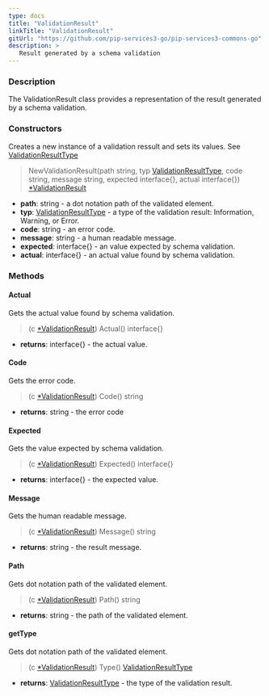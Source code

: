 ```yaml
---
type: docs
title: "ValidationResult"
linkTitle: "ValidationResult"
gitUrl: "https://github.com/pip-services3-go/pip-services3-commons-go"
description: >
   Result generated by a schema validation
---
```


### Description

The ValidationResult class provides a representation of the result generated by a schema validation.

### Constructors
Creates a new instance of a validation ressult and sets its values.
See [ValidationResultType](../validation_result_type)

> NewValidationResult(path string, typ [ValidationResultType](../validation_result_type), code string, message string, expected interface{}, actual interface{}) [*ValidationResult]()

- **path**: string - a dot notation path of the validated element.
- **typ**: [ValidationResultType](../validation_result_type) - a type of the validation result: Information, Warning, or Error.
- **code**: string - an error code.
- **message**: string - a human readable message.
- **expected**: interface{} - an value expected by schema validation.
- **actual**: interface{} - an actual value found by schema validation.


### Methods

#### Actual
Gets the actual value found by schema validation.

> (c [*ValidationResult]()) Actual() interface{}

- **returns**: interface{} - the actual value.


#### Code
Gets the error code.

> (c [*ValidationResult]()) Code() string

- **returns**: string - the error code


#### Expected
Gets the value expected by schema validation.

> (c [*ValidationResult]()) Expected() interface{}

- **returns**: interface{} - the expected value.


#### Message
Gets the human readable message.

> (c [*ValidationResult]()) Message() string

- **returns**: string - the result message.


#### Path
Gets dot notation path of the validated element.

> (c [*ValidationResult]()) Path() string

- **returns**: string - the path of the validated element.


#### getType
Gets dot notation path of the validated element.

> (c [*ValidationResult]()) Type() [ValidationResultType](../validation_result_type)

- **returns**: [ValidationResultType](../validation_result_type) - the type of the validation result.
